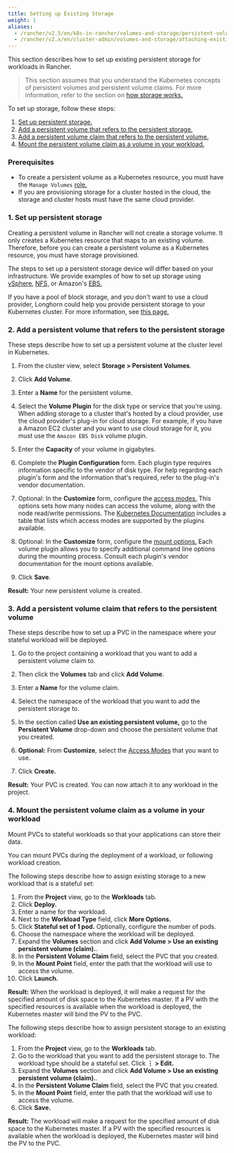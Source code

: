 ```yaml
---
title: Setting up Existing Storage
weight: 1
aliases:
  - /rancher/v2.5/en/k8s-in-rancher/volumes-and-storage/persistent-volume-claims/
  - /rancher/v2.x/en/cluster-admin/volumes-and-storage/attaching-existing-storage/
---
```


This section describes how to set up existing persistent storage for workloads in Rancher.

> This section assumes that you understand the Kubernetes concepts of persistent volumes and persistent volume claims. For more information, refer to the section on [how storage works.](../how-storage-works)

To set up storage, follow these steps:

1. [Set up persistent storage.](#1-set-up-persistent-storage)
2. [Add a persistent volume that refers to the persistent storage.](#2-add-a-persistent-volume-that-refers-to-the-persistent-storage)
3. [Add a persistent volume claim that refers to the persistent volume.](#3-add-a-persistent-volume-claim-that-refers-to-the-persistent-volume)
4. [Mount the persistent volume claim as a volume in your workload.](#4-mount-the-persistent-volume-claim-as-a-volume-in-your-workload)

### Prerequisites

- To create a persistent volume as a Kubernetes resource, you must have the `Manage Volumes` [role.]({{<baseurl>}}/rancher/v2.5/en/admin-settings/rbac/cluster-project-roles/#project-role-reference)
- If you are provisioning storage for a cluster hosted in the cloud, the storage and cluster hosts must have the same cloud provider.

### 1. Set up persistent storage

Creating a persistent volume in Rancher will not create a storage volume. It only creates a Kubernetes resource that maps to an existing volume. Therefore, before you can create a persistent volume as a Kubernetes resource, you must have storage provisioned.

The steps to set up a persistent storage device will differ based on your infrastructure. We provide examples of how to set up storage using [vSphere,](../examples/vsphere) [NFS,](../examples/nfs) or Amazon's [EBS.](../examples/ebs) 

If you have a pool of block storage, and you don't want to use a cloud provider, Longhorn could help you provide persistent storage to your Kubernetes cluster. For more information, see [this page.]({{<baseurl>}}/rancher/v2.5/en/longhorn)

### 2. Add a persistent volume that refers to the persistent storage

These steps describe how to set up a persistent volume at the cluster level in Kubernetes.

1. From the cluster view, select **Storage > Persistent Volumes**.

1. Click **Add Volume**.

1. Enter a **Name** for the persistent volume.

1. Select the **Volume Plugin** for the disk type or service that you're using. When adding storage to a cluster that's hosted by a cloud provider, use the cloud provider's plug-in for cloud storage. For example, if you have a Amazon EC2 cluster and you want to use cloud storage for it, you must use the `Amazon EBS Disk` volume plugin.

1. Enter the **Capacity** of your volume in gigabytes.

1. Complete the **Plugin Configuration** form. Each plugin type requires information specific to the vendor of disk type. For help regarding each plugin's form and the information that's required, refer to the plug-in's vendor documentation.

1. Optional: In the **Customize** form, configure the [access modes.](https://kubernetes.io/docs/concepts/storage/persistent-volumes/#access-modes) This options sets how many nodes can access the volume, along with the node read/write permissions. The [Kubernetes Documentation](https://kubernetes.io/docs/concepts/storage/persistent-volumes/#access-modes) includes a table that lists which access modes are supported by the plugins available.

1. Optional: In the **Customize** form, configure the [mount options.](https://kubernetes.io/docs/concepts/storage/persistent-volumes/#mount-options) Each volume plugin allows you to specify additional command line options during the mounting process. Consult each plugin's vendor documentation for the mount options available.

1. Click **Save**.

**Result:** Your new persistent volume is created.

### 3. Add a persistent volume claim that refers to the persistent volume

These steps describe how to set up a PVC in the namespace where your stateful workload will be deployed.

1. Go to the project containing a workload that you want to add a persistent volume claim to.

1. Then click the **Volumes** tab and click **Add Volume**.

1. Enter a **Name** for the volume claim.

1. Select the namespace of the workload that you want to add the persistent storage to.

1. In the section called **Use an existing persistent volume,** go to the **Persistent Volume** drop-down and choose the persistent volume that you created.

1. **Optional:** From **Customize**, select the [Access Modes](https://kubernetes.io/docs/concepts/storage/persistent-volumes/#access-modes) that you want to use.

1. Click **Create.**

**Result:** Your PVC is created. You can now attach it to any workload in the project.

### 4. Mount the persistent volume claim as a volume in your workload

Mount PVCs to stateful workloads so that your applications can store their data.

You can mount PVCs during the deployment of a workload, or following workload creation.

The following steps describe how to assign existing storage to a new workload that is a stateful set:

1. From the **Project** view, go to the **Workloads** tab.
1. Click **Deploy.**
1. Enter a name for the workload.
1. Next to the **Workload Type** field, click **More Options.**
1. Click **Stateful set of 1 pod.** Optionally, configure the number of pods.
1. Choose the namespace where the workload will be deployed.
1. Expand the **Volumes** section and click **Add Volume > Use an existing persistent volume (claim).**.
1. In the **Persistent Volume Claim** field, select the PVC that you created.
1. In the **Mount Point** field, enter the path that the workload will use to access the volume.
1. Click **Launch.**

**Result:** When the workload is deployed, it will make a request for the specified amount of disk space to the Kubernetes master. If a PV with the specified resources is available when the workload is deployed, the Kubernetes master will bind the PV to the PVC.

The following steps describe how to assign persistent storage to an existing workload:

1. From the **Project** view, go to the **Workloads** tab.
1. Go to the workload that you want to add the persistent storage to. The workload type should be a stateful set. Click **&#8942; > Edit.**
1. Expand the **Volumes** section and click **Add Volume > Use an existing persistent volume (claim).**.
1. In the **Persistent Volume Claim** field, select the PVC that you created.
1. In the **Mount Point** field, enter the path that the workload will use to access the volume.
1. Click **Save.**

**Result:** The workload will make a request for the specified amount of disk space to the Kubernetes master. If a PV with the specified resources is available when the workload is deployed, the Kubernetes master will bind the PV to the PVC.
